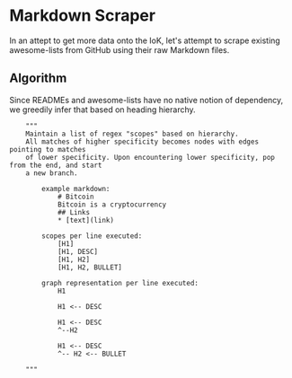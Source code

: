 # Markdown Scraper

In an attept to get more data onto the IoK, let's attempt to scrape existing awesome-lists from GitHub using their raw Markdown files.

## Algorithm

Since READMEs and awesome-lists have no native notion of dependency, we greedily infer that based on heading hierarchy.

```
    """
    Maintain a list of regex "scopes" based on hierarchy.
    All matches of higher specificity becomes nodes with edges pointing to matches 
    of lower specificity. Upon encountering lower specificity, pop from the end, and start
    a new branch.

        example markdown:
            # Bitcoin
            Bitcoin is a cryptocurrency
            ## Links
            * [text](link)

        scopes per line executed:
            [H1]
            [H1, DESC]
            [H1, H2]
            [H1, H2, BULLET]

        graph representation per line executed:
            H1
            
            H1 <-- DESC
            
            H1 <-- DESC
            ^--H2

            H1 <-- DESC
            ^-- H2 <-- BULLET

    """
```

